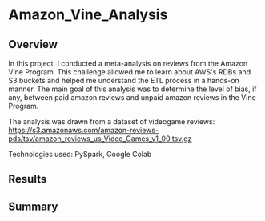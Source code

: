 # Amazon_Vine_Analysis
## Overview
In this project, I conducted a meta-analysis on reviews from the Amazon Vine Program. This challenge allowed me to learn about AWS's RDBs and S3 buckets and helped me understand the ETL process in a hands-on manner. 
The main goal of this analysis was to determine the level of bias, if any, between paid amazon reviews and unpaid amazon reviews in the Vine Program.

The analysis was drawn from a dataset of videogame reviews: https://s3.amazonaws.com/amazon-reviews-pds/tsv/amazon_reviews_us_Video_Games_v1_00.tsv.gz

Technologies used: PySpark, Google Colab

## Results


## Summary
